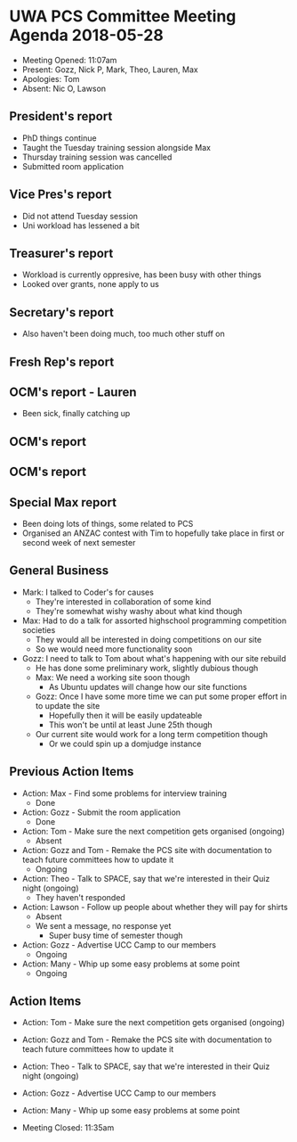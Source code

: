 # UWA PCS Committee Meeting Agenda 2018-05-28
 - Meeting Opened: 11:07am
 - Present: Gozz, Nick P, Mark, Theo, Lauren, Max
 - Apologies: Tom
 - Absent: Nic O, Lawson

## President's report
 - PhD things continue
 - Taught the Tuesday training session alongside Max
 - Thursday training session was cancelled
 - Submitted room application
## Vice Pres's report
 - Did not attend Tuesday session
 - Uni workload has lessened a bit
## Treasurer's report
 - Workload is currently oppresive, has been busy with other things
 - Looked over grants, none apply to us
## Secretary's report
 - Also haven't been doing much, too much other stuff on
## Fresh Rep's report
## OCM's report - Lauren
 - Been sick, finally catching up
## OCM's report
## OCM's report
## Special Max report
 - Been doing lots of things, some related to PCS
 - Organised an ANZAC contest with Tim to hopefully take place in first or second week of next semester
## General Business
 - Mark: I talked to Coder's for causes
   - They're interested in collaboration of some kind
   - They're somewhat wishy washy about what kind though
 - Max: Had to do a talk for assorted highschool programming competition societies
   - They would all be interested in doing competitions on our site
   - So we would need more functionality soon
 - Gozz: I need to talk to Tom about what's happening with our site rebuild
   - He has done some preliminary work, slightly dubious though
   - Max: We need a working site soon though
     - As Ubuntu updates will change how our site functions
   - Gozz: Once I have some more time we can put some proper effort in to update the site
     - Hopefully then it will be easily updateable
     - This won't be until at least June 25th though
   - Our current site would work for a long term competition though
     - Or we could spin up a domjudge instance
## Previous Action Items
 - Action: Max - Find some problems for interview training
   - Done
 - Action: Gozz - Submit the room application
   - Done
 - Action: Tom - Make sure the next competition gets organised (ongoing)
   - Absent
 - Action: Gozz and Tom - Remake the PCS site with documentation to teach future committees how to update it
   - Ongoing
 - Action: Theo - Talk to SPACE, say that we're interested in their Quiz night (ongoing)
   - They haven't responded
 - Action: Lawson - Follow up people about whether they will pay for shirts
   - Absent
   - We sent a message, no response yet
     - Super busy time of semester though
 - Action: Gozz - Advertise UCC Camp to our members
   - Ongoing
 - Action: Many - Whip up some easy problems at some point
   - Ongoing
## Action Items
 - Action: Tom - Make sure the next competition gets organised (ongoing)
 - Action: Gozz and Tom - Remake the PCS site with documentation to teach future committees how to update it
 - Action: Theo - Talk to SPACE, say that we're interested in their Quiz night (ongoing)
 - Action: Gozz - Advertise UCC Camp to our members
 - Action: Many - Whip up some easy problems at some point

 - Meeting Closed: 11:35am
